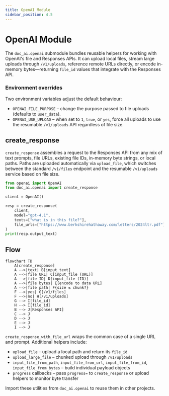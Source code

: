 ```yaml
---
title: OpenAI Module
sidebar_position: 4.5
---
```


# OpenAI Module

The `doc_ai.openai` submodule bundles reusable helpers for working with
OpenAI's file and Responses APIs. It can upload local files, stream large
uploads through `/v1/uploads`, reference remote URLs directly, or encode
in-memory bytes—returning `file_id` values that integrate with the
Responses API.

### Environment overrides

Two environment variables adjust the default behaviour:

- `OPENAI_FILE_PURPOSE` – change the purpose passed to file uploads
  (defaults to `user_data`).
- `OPENAI_USE_UPLOAD` – when set to `1`, `true`, or `yes`, force all uploads
  to use the resumable `/v1/uploads` API regardless of file size.

## create_response

`create_response` assembles a request to the Responses API from any mix of
text prompts, file URLs, existing file IDs, in-memory byte strings, or
local paths. Paths are uploaded automatically via `upload_file`, which
switches between the standard `/v1/files` endpoint and the resumable
`/v1/uploads` service based on file size.

```python
from openai import OpenAI
from doc_ai.openai import create_response

client = OpenAI()

resp = create_response(
    client,
    model="gpt-4.1",
    texts=["what is in this file?"],
    file_urls=["https://www.berkshirehathaway.com/letters/2024ltr.pdf"],
)
print(resp.output_text)
```

## Flow

```mermaid
flowchart TD
    A[create_response]
    A -->|text| B[input_text]
    A -->|file URL| C[input_file (URL)]
    A -->|file ID| D[input_file (ID)]
    A -->|file bytes| E[encode to data URL]
    A -->|file path| F{size ≤ chunk?}
    F -->|yes| G[/v1/files]
    F -->|no| H[/v1/uploads]
    G --> I[file_id]
    H --> I[file_id]
    B --> J[Responses API]
    C --> J
    D --> J
    E --> J
    I --> J
```

`create_response_with_file_url` wraps the common case of a single URL and
prompt. Additional helpers include:

- `upload_file` – upload a local path and return its `file_id`
- `upload_large_file` – chunked upload through `/v1/uploads`
- `input_file_from_path`, `input_file_from_url`, `input_file_from_id`,
  `input_file_from_bytes` – build individual payload objects
- `progress` callbacks – pass `progress=` to `create_response` or upload
  helpers to monitor byte transfer

Import these utilities from `doc_ai.openai` to reuse them in other
projects.
